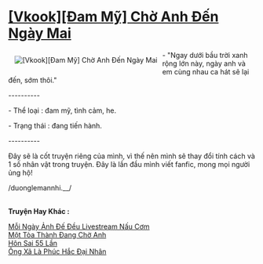 <a href="https://utruyen.com/vkook-dam-my-cho-anh-den-ngay-mai/21957/" title="[Vkook][Đam Mỹ] Chờ Anh Đến Ngày Mai"><h1>[Vkook][Đam Mỹ] Chờ Anh Đến Ngày Mai</h1></a><div style="display:table"><img align="right" style="float: left; padding: 10px;" src="https://utruyen.com/images/story/200x260/vkook-dam-my-cho-anh-den-ngay-mai-1571102900.jpg" alt="[Vkook][Đam Mỹ] Chờ Anh Đến Ngày Mai">- "Ngay dưới bầu trời xanh rộng lớn này, ngày anh và em cùng nhau ca hát sẽ lại đến, sớm thôi."<p></p> ----------<p></p> - Thể loại : đam mỹ, tình cảm, he.<p></p> - Trạng thái : đang tiến hành.<p></p> ----------<p></p> Đây sẽ là cốt truyện riêng của mình, vì thế nên mình sẽ thay đổi tính cách và 1 số nhân vật trong truyện. Đây là lần đầu mình viết fanfic, mong mọi người ủng hộ!<p></p>/duonglemannhi.__/</div><p><br><b>Truyện Hay Khác :</b></p><a href="https://utruyen.com/moi-ngay-anh-de-deu-livestream-nau-com/19364/" alt="Mỗi Ngày Ảnh Đế Đều Livestream Nấu Cơm">Mỗi Ngày Ảnh Đế Đều Livestream Nấu Cơm</a><br/><a href="https://github.com/quanluxury/truyenhot/tree/master/truyenhay/15261/" alt="Một Tòa Thành Đang Chờ Anh">Một Tòa Thành Đang Chờ Anh</a><br/><a href="https://github.com/quanluxury/truyenhot/tree/master/truyenhay/12042/" alt="Hôn Sai 55 Lần">Hôn Sai 55 Lần</a><br/><a href="https://github.com/quanluxury/truyenhot/tree/master/truyenhay/1311/" alt="Ông Xã Là Phúc Hắc Đại Nhân">Ông Xã Là Phúc Hắc Đại Nhân</a><br/>